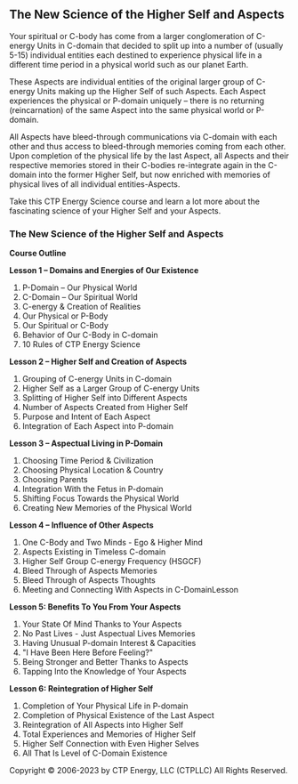 ## The New Science of the Higher Self and Aspects

Your spiritual or C-body has come from a larger conglomeration of C-energy Units in C-domain that decided to split up into a number of
(usually 5-15) individual entities each destined to experience physical life in a different time period in a physical world such as our planet Earth.

These Aspects are individual entities of the original larger group of C-energy Units making up the Higher Self of such Aspects. Each Aspect experiences the physical or P-domain uniquely – there is no returning (reincarnation) of the same Aspect into the same physical world or P-domain.

All Aspects have bleed-through communications via C-domain with each other and thus access to bleed-through memories coming from each other. Upon completion of the physical life by the last Aspect, all Aspects and their respective memories stored in their C-bodies re-integrate again in the C-domain into the former Higher Self, but now enriched with memories of physical lives of all individual entities-Aspects. 

Take this CTP Energy Science course and learn a lot more about the fascinating science of your Higher Self and your Aspects.

### The New Science of the Higher Self and Aspects

**Course Outline**

**Lesson 1 – Domains and Energies of Our Existence**
1) P-Domain – Our Physical World
2) C-Domain – Our Spiritual World
3) C-energy & Creation of Realities
4) Our Physical or P-Body
5) Our Spiritual or C-Body
6) Behavior of Our C-Body in C-domain
7) 10 Rules of CTP Energy Science

**Lesson 2 – Higher Self and Creation of Aspects**
1) Grouping of C-energy Units in C-domain
2) Higher Self as a Larger Group of C-energy Units
3) Splitting of Higher Self into Different Aspects
4) Number of Aspects Created from Higher Self
5) Purpose and Intent of Each Aspect
6) Integration of Each Aspect into P-domain

**Lesson 3 – Aspectual Living in P-Domain**
1) Choosing Time Period & Civilization
2) Choosing Physical Location & Country
3) Choosing Parents
4) Integration With the Fetus in P-domain
5) Shifting Focus Towards the Physical World
6) Creating New Memories of the Physical World

**Lesson 4 – Influence of Other Aspects**
1) One C-Body and Two Minds - Ego & Higher Mind
2) Aspects Existing in Timeless C-domain
3) Higher Self Group C-energy Frequency (HSGCF)
4) Bleed Through of Aspects Memories
5) Bleed Through of Aspects Thoughts
6) Meeting and Connecting With Aspects in C-DomainLesson

**Lesson 5: Benefits To You From Your Aspects**
1) Your State Of Mind Thanks to Your Aspects
2) No Past Lives - Just Aspectual Lives Memories
3) Having Unusual P-domain Interest & Capacities
4) "I Have Been Here Before Feeling?"
5) Being Stronger and Better Thanks to Aspects
6) Tapping Into the Knowledge of Your Aspects

**Lesson 6: Reintegration of Higher Self**
1) Completion of Your Physical Life in P-domain
2) Completion of Physical Existence of the Last Aspect
3) Reintegration of All Aspects into Higher Self
4) Total Experiences and Memories of Higher Self
5) Higher Self Connection with Even Higher Selves
6) All That Is Level of C-Domain Existence

Copyright © 2006-2023 by CTP Energy, LLC (CTPLLC)
All Rights Reserved.
